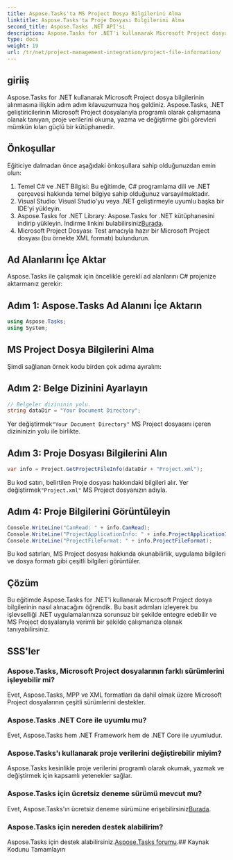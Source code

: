 ```yaml
---
title: Aspose.Tasks'ta MS Project Dosya Bilgilerini Alma
linktitle: Aspose.Tasks'ta Proje Dosyası Bilgilerini Alma
second_title: Aspose.Tasks .NET API'si
description: Aspose.Tasks for .NET'i kullanarak Microsoft Project dosya bilgilerini nasıl alacağınızı öğrenin. Kod örnekleri içeren adım adım kılavuz.
type: docs
weight: 19
url: /tr/net/project-management-integration/project-file-information/
---
```

## giriiş
Aspose.Tasks for .NET kullanarak Microsoft Project dosya bilgilerinin alınmasına ilişkin adım adım kılavuzumuza hoş geldiniz. Aspose.Tasks, .NET geliştiricilerinin Microsoft Project dosyalarıyla programlı olarak çalışmasına olanak tanıyan, proje verilerini okuma, yazma ve değiştirme gibi görevleri mümkün kılan güçlü bir kütüphanedir.
## Önkoşullar
Eğiticiye dalmadan önce aşağıdaki önkoşullara sahip olduğunuzdan emin olun:
1. Temel C# ve .NET Bilgisi: Bu eğitimde, C# programlama dili ve .NET çerçevesi hakkında temel bilgiye sahip olduğunuz varsayılmaktadır.
2. Visual Studio: Visual Studio'yu veya .NET geliştirmeyle uyumlu başka bir IDE'yi yükleyin.
3.  Aspose.Tasks for .NET Library: Aspose.Tasks for .NET kütüphanesini indirip yükleyin. İndirme linkini bulabilirsiniz[Burada](https://releases.aspose.com/tasks/net/).
4. Microsoft Project Dosyası: Test amacıyla hazır bir Microsoft Project dosyası (bu örnekte XML formatı) bulundurun.

## Ad Alanlarını İçe Aktar
Aspose.Tasks ile çalışmak için öncelikle gerekli ad alanlarını C# projenize aktarmanız gerekir:
## Adım 1: Aspose.Tasks Ad Alanını İçe Aktarın
```csharp
using Aspose.Tasks;
using System;

```
## MS Project Dosya Bilgilerini Alma
Şimdi sağlanan örnek kodu birden çok adıma ayıralım:
## Adım 2: Belge Dizinini Ayarlayın
```csharp
// Belgeler dizininin yolu.
string dataDir = "Your Document Directory";
```
 Yer değiştirmek`"Your Document Directory"` MS Project dosyasını içeren dizininizin yolu ile birlikte.
## Adım 3: Proje Dosyası Bilgilerini Alın
```csharp
var info = Project.GetProjectFileInfo(dataDir + "Project.xml");
```
 Bu kod satırı, belirtilen Proje dosyası hakkındaki bilgileri alır. Yer değiştirmek`"Project.xml"` MS Project dosyanızın adıyla.
## Adım 4: Proje Bilgilerini Görüntüleyin
```csharp
Console.WriteLine("CanRead: " + info.CanRead);
Console.WriteLine("ProjectApplicationInfo: " + info.ProjectApplicationInfo);
Console.WriteLine("ProjectFileFormat: " + info.ProjectFileFormat);
```
Bu kod satırları, MS Project dosyası hakkında okunabilirlik, uygulama bilgileri ve dosya formatı gibi çeşitli bilgileri görüntüler.

## Çözüm
Bu eğitimde Aspose.Tasks for .NET'i kullanarak Microsoft Project dosya bilgilerinin nasıl alınacağını öğrendik. Bu basit adımları izleyerek bu işlevselliği .NET uygulamalarınıza sorunsuz bir şekilde entegre edebilir ve MS Project dosyalarıyla verimli bir şekilde çalışmanıza olanak tanıyabilirsiniz.
## SSS'ler
### Aspose.Tasks, Microsoft Project dosyalarının farklı sürümlerini işleyebilir mi?
Evet, Aspose.Tasks, MPP ve XML formatları da dahil olmak üzere Microsoft Project dosyalarının çeşitli sürümlerini destekler.
### Aspose.Tasks .NET Core ile uyumlu mu?
Evet, Aspose.Tasks hem .NET Framework hem de .NET Core ile uyumludur.
### Aspose.Tasks'ı kullanarak proje verilerini değiştirebilir miyim?
Aspose.Tasks kesinlikle proje verilerini programlı olarak okumak, yazmak ve değiştirmek için kapsamlı yetenekler sağlar.
### Aspose.Tasks için ücretsiz deneme sürümü mevcut mu?
 Evet, Aspose.Tasks'ın ücretsiz deneme sürümüne erişebilirsiniz[Burada](https://releases.aspose.com/).
### Aspose.Tasks için nereden destek alabilirim?
 Aspose.Tasks için destek alabilirsiniz.[Aspose.Tasks forumu](https://forum.aspose.com/c/tasks/15).## Kaynak Kodunu Tamamlayın